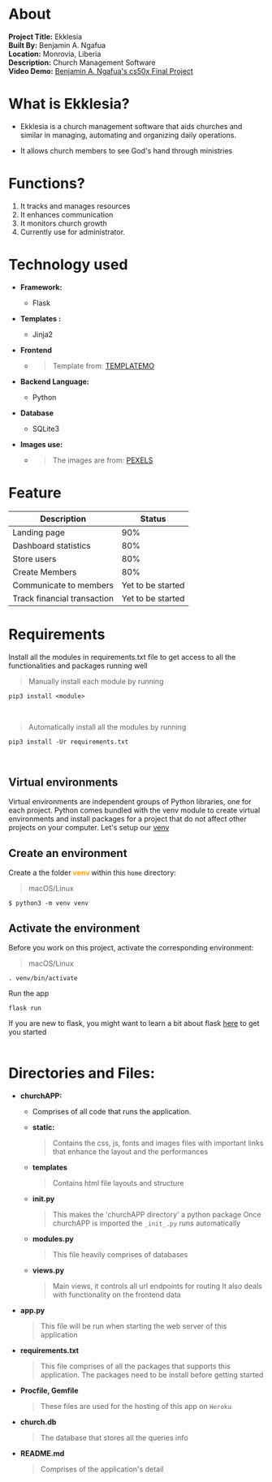 # About
**Project Title:**   Ekklesia<br>
**Built By:**  Benjamin A. Ngafua<br>
**Location:** Monrovia, Liberia<br>
**Description:** Church Management Software<br>
**Video Demo:** [Benjamin A. Ngafua's cs50x Final Project](https://youtu.be/nzqE3m4DkJ8)

# What is Ekklesia?
- Ekklesia is a church management software that aids churches and similar in managing, automating and organizing daily operations.

- It allows church members to see God's hand through ministries

# Functions?
1. It tracks and manages resources
2. It enhances communication
3. It monitors church growth
4. Currently use for administrator.

# Technology used
- **Framework:**
    - Flask
    
- **Templates :**
    - Jinja2
- **Frontend**
    - >Template from: [TEMPLATEMO](https://themewagon.com/)

- **Backend Language:** 
    - Python
- **Database**
    - SQLite3
- **Images use:**
    - > The images are from: [PEXELS](https://www.pexels.com/)


# Feature
|Description |Status |
|---------|------|
|Landing page|90%|
|Dashboard statistics | 80%|
| Store users | 80% |
|Create Members | 80% |
|Communicate to members| Yet to be started|
| Track financial transaction | Yet to be started |

# Requirements
Install all the modules in requirements.txt file to get access to all the functionalities and packages running well

> Manually install each module by running
```
pip3 install <module>
```

<br>

> Automatically install all the modules by running

```
pip3 install -Ur requirements.txt
``` 

<br>

## Virtual environments
Virtual environments are independent groups of Python libraries, one for each project.
Python comes bundled with the venv module to create virtual environments and install packages for a project that do not affect other projects on your computer.
Let's setup our   [venv](https://docs.python.org/3/library/venv.html#module-venv)
<br>
## Create an environment
Create a the folder<b style="color: orange;"> venv </b> within this `home` directory: 

> macOS/Linux
```
$ python3 -m venv venv
```

## Activate the environment

Before you work on this project, activate the corresponding environment:

> macOS/Linux
```
. venv/bin/activate
```


Run the app
```
flask run
```


If you are new to flask, you might want to learn a bit about flask [here](https://flask.palletsprojects.com/en/2.2.x/quickstart/) to get you started
<br>
<br>

# Directories and Files:
- **churchAPP:**
    - Comprises of all code that runs the application.
    - **static:**
        > Contains the css, js, fonts and  images files with important 
        links that enhance the layout and the performances
    - **templates**
        > Contains html file layouts and structure
        
    - **__init__.py**
        > This makes the 'churchAPP directory' a python package
        > Once churchAPP is imported the ``_init_.py``  runs automatically
    - **modules.py** 
        > This file heavily comprises of databases
    - **views.py** 
        > Main views, it controls all url endpoints for routing
        > It also deals with functionality on the frontend data 
- **app.py**
    > This file will be run when starting the web server of this application
- **requirements.txt**
    > This file comprises of all the packages that supports this application. The packages need to be install before getting started
- **Procfile, Gemfile**
    > These files are used for the hosting of this app on `Heroku`
- **church.db**
    > The database that stores all the queries info
- **README.md**
    > Comprises of the application's detail